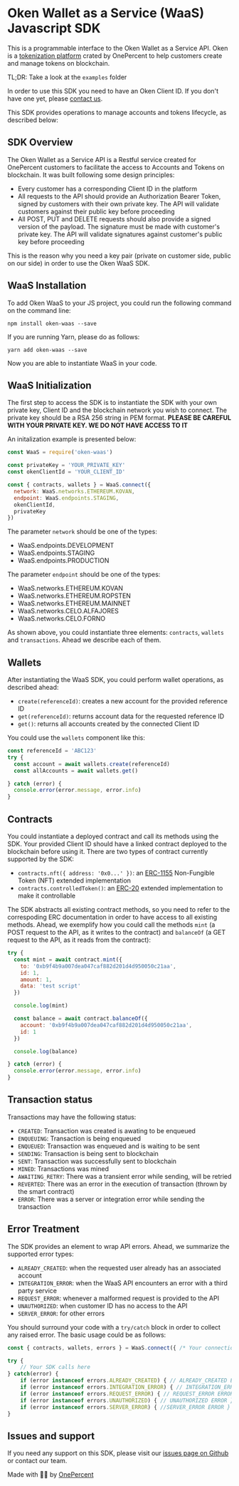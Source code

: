 # Oken Wallet as a Service (WaaS) Javascript SDK

This is a programmable interface to the Oken Wallet as a Service API. Oken is a  [tokenization platform](http://oken.app/)  crated by OnePercent to help customers create and manage tokens on blockchain.

TL;DR: Take a look at the `examples` folder

In order to use this SDK you need to have an Oken Client ID. If you don't have one yet, please  [contact us](http://onepercent.io/).

This SDK provides operations to manage accounts and tokens lifecycle, as described below:

## [](https://www.npmjs.com/package/oken-waas#sdk-overview)SDK Overview

The Oken Wallet as a Service API is a Restful service created for OnePercent customers to facilitate the access to Accounts and Tokens on blockchain. It was built following some design principles:

-   Every customer has a corresponding Client ID in the platform
-   All requests to the API should provide an Authorization Bearer Token, signed by customers with their own private key. The API will validate customers against their public key before proceeding
-   All POST, PUT and DELETE requests should also provide a signed version of the payload. The signature must be made with customer's private key. The API will validate signatures against customer's public key before proceeding

This is the reason why you need a key pair (private on customer side, public on our side) in order to use the Oken WaaS SDK.

## [](https://www.npmjs.com/package/oken-waas#waas-installation)WaaS Installation

To add Oken WaaS to your JS project, you could run the following command on the command line:

```
npm install oken-waas --save

```

If you are running Yarn, please do as follows:

```
yarn add oken-waas --save

```

Now you are able to instantiate WaaS in your code.

## [](https://www.npmjs.com/package/oken-waas#waas-initialization)WaaS Initialization

The first step to access the SDK is to instantiate the SDK with your own private key, Client ID and the blockchain network you wish to connect. The private key should be a RSA 256 string in PEM format.  **PLEASE BE CAREFUL WITH YOUR PRIVATE KEY. WE DO NOT HAVE ACCESS TO IT**

An initalization example is presented below:

```js
const WaaS = require('oken-waas')

const privateKey = 'YOUR_PRIVATE_KEY'
const okenClientId = 'YOUR_CLIENT_ID'

const { contracts, wallets } = WaaS.connect({
  network: WaaS.networks.ETHEREUM.KOVAN,
  endpoint: WaaS.endpoints.STAGING,
  okenClientId,
  privateKey
})

```

The parameter `network` should be one of the types:

-   WaaS.endpoints.DEVELOPMENT
-   WaaS.endpoints.STAGING
-   WaaS.endpoints.PRODUCTION

The parameter `endpoint` should be one of the types:

-   WaaS.networks.ETHEREUM.KOVAN
-   WaaS.networks.ETHEREUM.ROPSTEN
-   WaaS.networks.ETHEREUM.MAINNET
-   WaaS.networks.CELO.ALFAJORES
-   WaaS.networks.CELO.FORNO

As shown above, you could instantiate three elements: `contracts`, `wallets` and `transactions`. Ahead we describe each of them.

## [](https://www.npmjs.com/package/oken-waas#wallets)Wallets

After instantiating the WaaS SDK, you could perform wallet operations, as described ahead:

-   `create(referenceId)`: creates a new account for the provided reference ID
-   `get(referenceId)`: returns account data for the requested reference ID
-   `get()`: returns all accounts created by the connected Client ID

You could use the `wallets` component like this:

```js
const referenceId = 'ABC123'
try {
  const account = await wallets.create(referenceId)
  const allAccounts = await wallets.get()

} catch (error) {
  console.error(error.message, error.info)
}

```

## [](https://www.npmjs.com/package/oken-waas#contracts)Contracts

You could instantiate a deployed contract and call its methods using the SDK. Your provided Client ID should have a linked contract deployed to the blockchain before using it. There are two types of contract currently supported by the SDK:

-   `contracts.nft({ address: '0x0...' })`: an [ERC-1155](https://eips.ethereum.org/EIPS/eip-1155)  Non-Fungible Token (NFT) extended implementation
-   `contracts.controlledToken()`: an [ERC-20](https://eips.ethereum.org/EIPS/eip-20) extended implementation to make it controllable

The SDK abstracts all existing contract methods, so you need to refer to the correspoding ERC documentation in order to have access to all existing methods. Ahead, we exemplify how you could call the methods  `mint`  (a POST request to the API, as it writes to the contract) and  `balanceOf`  (a GET request to the API, as it reads from the contract):

```js
try {
  const mint = await contract.mint({
    to: '0xb9f4b9a007dea047caf882d201d4d950050c21aa',
    id: 1,
    amount: 1,
    data: 'test script'
  })

  console.log(mint)

  const balance = await contract.balanceOf({
    account: '0xb9f4b9a007dea047caf882d201d4d950050c21aa',
    id: 1
  })

  console.log(balance)

} catch (error) {
  console.error(error.message, error.info)
}

```

## Transaction status

Transactions may have the following status:

- ``CREATED``: Transaction was created is awating to be enqueued
- ``ENQUEUING``: Transaction is being enqueued
- ``ENQUEUED``: Transaction was enqueued and is waiting to be sent 
- ``SENDING``: Transaction is being sent to blockchain
- ``SENT``: Transaction was successfully sent to blockchain
- ``MINED``: Transactions was mined
- ``AWAITING_RETRY``: There was a transient error while sending, will be retried
- ``REVERTED``: There was an error in the execution of transaction (thrown by the smart contract)
- ``ERROR``: There was a server or integration error while sending the transaction

## Error Treatment
The SDK provides an element to wrap API errors. Ahead, we summarize the supported error types:

- ``ALREADY_CREATED``: when the requested user already has an associated account
- ``INTEGRATION_ERROR``: when the WaaS API encounters an error with a third party service
- ``REQUEST_ERROR``: whenever a malformed request is provided to the API
- ``UNAUTHORIZED``: when customer ID has no access to the API
- ``SERVER_ERROR``: for other errors

You should surround your code with a ``try/catch`` block in order to collect any raised error. The basic usage could be as follows:

```js
const { contracts, wallets, errors } = WaaS.connect({ /* Your connection object */ })

try {
    // Your SDK calls here
} catch(error) {
    if (error instanceof errors.ALREADY_CREATED) { // ALREADY_CREATED ERROR }
    if (error instanceof errors.INTEGRATION_ERROR) { // INTEGRATION_ERROR ERROR }
    if (error instanceof errors.REQUEST_ERROR) { // REQUEST_ERROR ERROR }
    if (error instanceof errors.UNAUTHORIZED) { // UNAUTHORIZED ERROR }
    if (error instanceof errors.SERVER_ERROR) { //SERVER_ERROR ERROR }
}
```

## [](https://www.npmjs.com/package/oken-waas#issues-and-support)Issues and support

If you need any support on this SDK, please visit our  [issues page on Github](https://github.com/onepercentio/oken-waas-sdk-js/issues)  or contact our team.

Made with 🤘🏾 by  [OnePercent](http://onepercent.io/)
